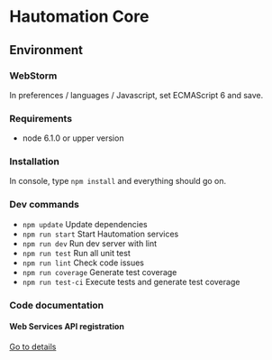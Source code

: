 # Hautomation Core

## Environment

### WebStorm

In preferences / languages / Javascript, set ECMAScript 6 and save.

### Requirements

* node 6.1.0 or upper version

### Installation

In console, type `npm install` and everything should go on.

### Dev commands

* `npm update` Update dependencies
* `npm run start` Start Hautomation services
* `npm run dev` Run dev server with lint
* `npm run test` Run all unit test
* `npm run lint` Check code issues
* `npm run coverage` Generate test coverage
* `npm run test-ci` Execute tests and generate test coverage

### Code documentation

#### Web Services API registration

[Go to details](services/webservices/README.md)
